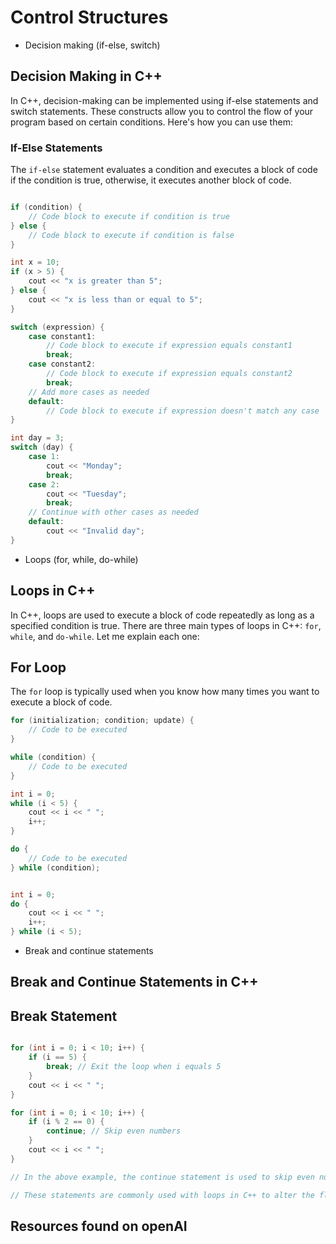 # Control Structures

- Decision making (if-else, switch)

## Decision Making in C++

In C++, decision-making can be implemented using if-else statements and switch statements. These constructs allow you to control the flow of your program based on certain conditions. Here's how you can use them:

### If-Else Statements

The `if-else` statement evaluates a condition and executes a block of code if the condition is true, otherwise, it executes another block of code.

```cpp

if (condition) {
    // Code block to execute if condition is true
} else {
    // Code block to execute if condition is false
}

int x = 10;
if (x > 5) {
    cout << "x is greater than 5";
} else {
    cout << "x is less than or equal to 5";
}

switch (expression) {
    case constant1:
        // Code block to execute if expression equals constant1
        break;
    case constant2:
        // Code block to execute if expression equals constant2
        break;
    // Add more cases as needed
    default:
        // Code block to execute if expression doesn't match any case
}

int day = 3;
switch (day) {
    case 1:
        cout << "Monday";
        break;
    case 2:
        cout << "Tuesday";
        break;
    // Continue with other cases as needed
    default:
        cout << "Invalid day";
}

```

- Loops (for, while, do-while)

## Loops in C++

In C++, loops are used to execute a block of code repeatedly as long as a specified condition is true. There are three main types of loops in C++: `for`, `while`, and `do-while`. Let me explain each one:

## For Loop

The `for` loop is typically used when you know how many times you want to execute a block of code.

```cpp
for (initialization; condition; update) {
    // Code to be executed
}

while (condition) {
    // Code to be executed
}

int i = 0;
while (i < 5) {
    cout << i << " ";
    i++;
}

do {
    // Code to be executed
} while (condition);


int i = 0;
do {
    cout << i << " ";
    i++;
} while (i < 5);

```

- Break and continue statements

## Break and Continue Statements in C++

## Break Statement

```cpp

for (int i = 0; i < 10; i++) {
    if (i == 5) {
        break; // Exit the loop when i equals 5
    }
    cout << i << " ";
}

for (int i = 0; i < 10; i++) {
    if (i % 2 == 0) {
        continue; // Skip even numbers
    }
    cout << i << " ";
}

// In the above example, the continue statement is used to skip even numbers and continue with the next iteration of the loop.

// These statements are commonly used with loops in C++ to alter the flow of control within the loop based on certain conditions.

```

## Resources found on openAI
